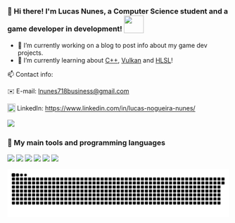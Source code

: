 ### 👋 Hi there! I'm Lucas Nunes, a Computer Science student and a game developer in development! <sub><img src="https://media.tenor.com/gnjE0KpqR_EAAAAi/link-legend-of-zelda.gif" width="45" height="40"/></sub>

- 🔭 I’m currently working on a blog to post info about my game dev projects.
- 🌱 I’m currently learning about [C++](https://learn.microsoft.com/pt-br/cpp/cpp/?view=msvc-170), [Vulkan](https://www.vulkan.org) and [HLSL](https://en.wikipedia.org/wiki/High-Level_Shader_Language)!

📫 Contact info:

✉️ E-mail: lnunes718business@gmail.com

<sub><img src="https://github.com/lucaoshow/lucaoshow/assets/124253896/8aaf1c6d-2234-4cfc-887a-cf25ea6061f4" width="18" height="20"/></sub> LinkedIn: https://www.linkedin.com/in/lucas-nogueira-nunes/

<picture>
  <source
    srcset="https://github-readme-stats.vercel.app/api?username=lucaoshow&show_icons=true&theme=tokyonight"
    media="(prefers-color-scheme: dark)"
  />
  <source
    srcset="https://github-readme-stats.vercel.app/api?username=lucaoshow&show_icons=true&theme=transparent"
    media="(prefers-color-scheme: light), (prefers-color-scheme: no-preference)"
  />
  <img src="https://github-readme-stats.vercel.app/api?username=lucaoshow&show_icons=true" />
</picture>
  
### 👾 My main tools and programming languages

<a href="https://unity.com"><img src="https://img.shields.io/badge/Unity-FFFFFF?style=for-the-badge&logo=unity&logoColor=black"/></a>
<a href="https://learn.microsoft.com/en-us/dotnet/csharp/"><img src="https://img.shields.io/badge/CSharp-371F76?style=for-the-badge&logo=csharp&logoColor=white"/></a>
<a href="https://godotengine.org"><img src="https://img.shields.io/badge/Godot-478cbf?style=for-the-badge&logo=godot-engine&logoColor=white"/></a>
<a href="https://www.python.org"><img src="https://img.shields.io/badge/Python-14354C?style=for-the-badge&logo=python&logoColor=yellow"/></a>
<a href="https://learn.microsoft.com/en-us/dotnet/"><img src="https://img.shields.io/badge/.NET-5C2D91?style=for-the-badge&logo=.net&logoColor=white"/></a>
<a href="https://en.wikipedia.org/wiki/SQL"><img src="https://img.shields.io/badge/SQL-4479A1?style=for-the-badge&logo=mysql&logoColor=white"/></a>

<picture>
  <source media="(prefers-color-scheme: dark)" srcset="https://raw.githubusercontent.com/lucaoshow/lucaoshow/output/github-contribution-grid-snake-dark.svg">
  <source media="(prefers-color-scheme: light)" srcset="https://raw.githubusercontent.com/lucaoshow/lucaoshow/output/github-contribution-grid-snake.svg">
  <img alt="github contribution grid snake animation" src="https://raw.githubusercontent.com/lucaoshow/lucaoshow/output/github-contribution-grid-snake.svg">
</picture>
